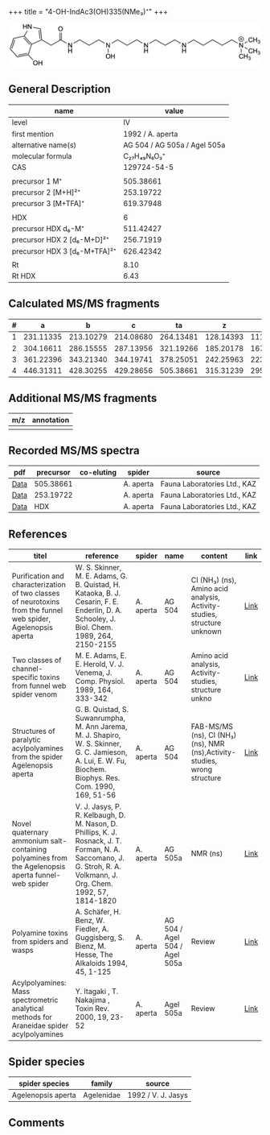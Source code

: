 +++
title = "4-OH-IndAc3(OH)335(NMe₃)⁺"
+++

![](/img/4-OH-IndAc3(OH)335(NMe3).png)

## General Description

| name                         | value                        |
|------------------------------|------------------------------|
| level                        | IV                           |
| first mention                | 1992 / A. aperta             |
| alternative name(s)          | AG 504 / AG 505a / Agel 505a |
| molecular formula            | C₂₇H₄₉N₆O₃⁺                  |
| CAS                          | 129724-54-5                  |
|                              |                              |
| precursor 1 M⁺               | 505.38661                    |
| precursor 2 [M+H]²⁺          | 253.19722                    |
| precursor 3 [M+TFA]⁺         | 619.37948                    |
|                              |                              |
| HDX                          | 6                            |
| precursor HDX   d₆-M⁺        | 511.42427                    |
| precursor HDX 2 [d₆-M+D]²⁺   | 256.71919                    |
| precursor HDX 3 [d₆-M+TFA]²⁺ | 626.42342                    |
|                              |                              |
| Rt                           | 8.10                         |
| Rt HDX                       | 6.43                         |

## Calculated MS/MS fragments

| # | a         | b         | c         | ta        | z         | y         | tz        |
|---|-----------|-----------|-----------|-----------|-----------|-----------|-----------|
| 1 | 231.11335 | 213.10279 | 214.08680 | 264.13481 | 128.14393 | 111.11738 | 146.17830 |
| 2 | 304.16611 | 286.15555 | 287.13956 | 321.19266 | 185.20178 | 167.16740 | 203.23615 |
| 3 | 361.22396 | 343.21340 | 344.19741 | 378.25051 | 242.25963 | 223.21743 | 276.28891 |
| 4 | 446.31311 | 428.30255 | 429.28656 | 505.38661 | 315.31239 | 295.26236 | 333.34676 |

## Additional MS/MS fragments

| m/z       | annotation |
|-----------|------------|
|           |            |

## Recorded MS/MS spectra

| pdf                                                           | precursor | co-eluting | spider    | source                       |
|---------------------------------------------------------------|-----------|------------|-----------|------------------------------|
| [Data](/pdf/A-aperta/505_4-OH-IndAc3(OH)335(NMe3)_Aa.pdf)     | 505.38661 |            | A. aperta | Fauna Laboratories Ltd., KAZ |
| [Data](/pdf/A-aperta/505_4-OH-IndAc3(OH)335(NMe3)_Aa_2.pdf)   | 253.19722 |            | A. aperta | Fauna Laboratories Ltd., KAZ |
| [Data](/pdf/A-aperta/505_4-OH-IndAc3(OH)335(NMe3)_Aa_HDX.pdf) | HDX       |            | A. aperta | Fauna Laboratories Ltd., KAZ |

## References

| titel                                                                                                          | reference                                                                                                                                                           | spider    | name                          | content                                                                   | link                                                                        |
|----------------------------------------------------------------------------------------------------------------|---------------------------------------------------------------------------------------------------------------------------------------------------------------------|-----------|-------------------------------|---------------------------------------------------------------------------|-----------------------------------------------------------------------------|
| Purification and characterization of two classes of neurotoxins from the funnel web spider, Agelenopsis aperta | W. S. Skinner, M. E. Adams, G. B. Quistad, H. Kataoka, B. J. Cesarin, F. E. Enderlin, D. A. Schooley, J. Biol. Chem. 1989, 264, 2150-2155                           | A. aperta | AG 504                        | CI (NH₃) (ns), Amino acid analysis, Activity-studies, structure unknown   | [Link](http://www.jbc.org/content/264/4/2150)                               |
| Two classes of channel-specific toxins from funnel web spider venom                                            | M. E. Adams, E. E. Herold, V. J. Venema, J. Comp. Physiol. 1989, 164, 333-342                                                                                       | A. aperta | AG 504                        | Amino acid analysis, Activity-studies, structure unkno                    | [Link](https://link.springer.com/article/10.1007/BF00612993)                |
| Structures of paralytic acylpolyamines from the spider Agelenopsis aperta                                      | G. B. Quistad, S. Suwanrumpha, M. Ann Jarema, M. J. Shapiro, W. S. Skinner, G. C. Jamieson, A. Lui, E. W. Fu, Biochem. Biophys. Res. Com. 1990, 169, 51-56          | A. aperta | AG 504                        | FAB-MS/MS (ns), CI (NH₃) (ns), NMR (ns),Activity-studies, wrong structure | [Link](https://www.sciencedirect.com/science/article/pii/0006291X9091431Q)  |
| Novel quaternary ammonium salt-containing polyamines from the Agelenopsis aperta funnel-web spider             | V. J. Jasys, P. R. Kelbaugh, D. M. Nason, D. Phillips, K. J. Rosnack, J. T. Forman, N. A. Saccomano, J. G. Stroh, R. A. Volkmann, J. Org. Chem. 1992, 57, 1814-1820 | A. aperta | AG 505a                       | NMR (ns)                                                                  | [Link](https://pubs.acs.org/doi/abs/10.1021/jo00032a039)                    |
| Polyamine toxins from spiders and wasps                                                                        | A. Schäfer, H. Benz, W. Fiedler, A. Guggisberg, S. Bienz, M. Hesse, The Alkaloids 1994, 45, 1-125                                                                   | A. aperta | AG 504 / Agel 504 / Agel 505a | Review                                                                    | [Link](https://www.sciencedirect.com/science/article/pii/S009995980860276X) |
| Acylpolyamines: Mass spectrometric analytical methods for Araneidae spider acylpolyamines                      | Y. Itagaki , T. Nakajima , Toxin Rev. 2000, 19, 23-52                                                                                                               | A. aperta | Agel 505a                     | Review                                                                    | [Link](https://www.tandfonline.com/doi/abs/10.1081/TXR-100100314)           | 

## Spider species

| spider species     | family     | source             |
|--------------------|------------|--------------------|
| Agelenopsis aperta | Agelenidae | 1992 / V. J. Jasys |

## Comments